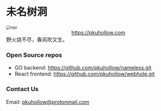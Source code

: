 # 未名树洞

<img src="https://raw.githubusercontent.com/pkuhollow/pkuhollow/main/logo.png" alt="logo" class="center" style="zoom:67%;" >

<center>
<a href="https://pkuhollow.com">https://pkuhollow.com</a>
</center>
野火烧不尽，春风吹又生。

### Open Source repos

- GO backend: https://github.com/pkuhollow/nameless.git  
- React frontend: https://github.com/pkuhollow/webhole.git

### Contact Us

Email: pkuhollow@protonmail.com

